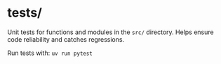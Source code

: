 # tests/

Unit tests for functions and modules in the `src/` directory. Helps ensure code reliability and catches regressions.

Run tests with: `uv run pytest` 